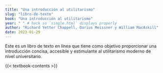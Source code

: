 ```yaml
---
title: "Una introducción al utilitarismo"
slug: "libro-de-texto"
book: "Una introducción al utilitarismo"
year: " " # hack so `single.html` displays properly
author: "Richard Yetter Chappell, Darius Meissner y William MacAskill"
date: 2023-01-29
---
```


Este es un libro de texto en línea que tiene como objetivo proporcionar una introducción concisa, accesible y estimulante al utilitarismo moderno de nivel universitario.

{{< textbook-contents >}}
